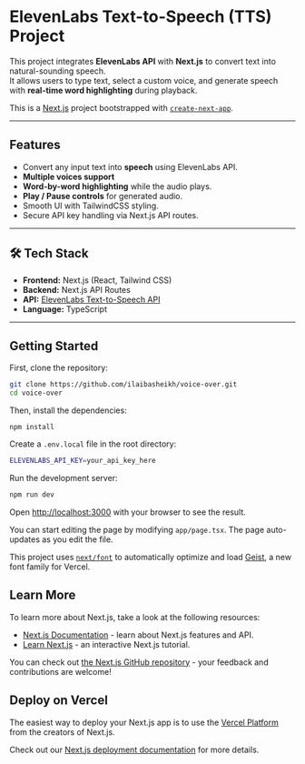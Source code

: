 # ElevenLabs Text-to-Speech (TTS) Project

This project integrates **ElevenLabs API** with **Next.js** to convert text into natural-sounding speech.  
It allows users to type text, select a custom voice, and generate speech with **real-time word highlighting** during playback.

This is a [Next.js](https://nextjs.org) project bootstrapped with [`create-next-app`](https://nextjs.org/docs/app/api-reference/cli/create-next-app).

---

## Features
- Convert any input text into **speech** using ElevenLabs API.
- **Multiple voices support** 
- **Word-by-word highlighting** while the audio plays.
- **Play / Pause controls** for generated audio.
-  Smooth UI with TailwindCSS styling.
-  Secure API key handling via Next.js API routes.

---

## 🛠️ Tech Stack
- **Frontend:** Next.js (React, Tailwind CSS)
- **Backend:** Next.js API Routes
- **API:** [ElevenLabs Text-to-Speech API](https://api.elevenlabs.io)
- **Language:** TypeScript


---

## Getting Started
First, clone the repository:

```bash
git clone https://github.com/ilaibasheikh/voice-over.git
cd voice-over
```

Then, install the dependencies:

```bashbash
npm install
```

Create a `.env.local` file in the root directory:

```bash
ELEVENLABS_API_KEY=your_api_key_here
```

Run the development server:

```bash
npm run dev
```


Open [http://localhost:3000](http://localhost:3000) with your browser to see the result.

You can start editing the page by modifying `app/page.tsx`. The page auto-updates as you edit the file.

This project uses [`next/font`](https://nextjs.org/docs/app/building-your-application/optimizing/fonts) to automatically optimize and load [Geist](https://vercel.com/font), a new font family for Vercel.

## Learn More

To learn more about Next.js, take a look at the following resources:

- [Next.js Documentation](https://nextjs.org/docs) - learn about Next.js features and API.
- [Learn Next.js](https://nextjs.org/learn) - an interactive Next.js tutorial.

You can check out [the Next.js GitHub repository](https://github.com/vercel/next.js) - your feedback and contributions are welcome!

## Deploy on Vercel

The easiest way to deploy your Next.js app is to use the [Vercel Platform](https://vercel.com/new?utm_medium=default-template&filter=next.js&utm_source=create-next-app&utm_campaign=create-next-app-readme) from the creators of Next.js.

Check out our [Next.js deployment documentation](https://nextjs.org/docs/app/building-your-application/deploying) for more details.
